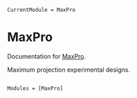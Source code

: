 ```@meta
CurrentModule = MaxPro
```

# MaxPro

Documentation for [MaxPro](https://github.com/ArnoStrouwen/MaxPro.jl).

Maximum projection experimental designs.

```@index
```

```@autodocs
Modules = [MaxPro]
```
